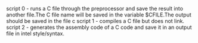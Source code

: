 script 0 - runs a C file through the preprocessor and save the result into another file.The C file name will be saved in the variable $CFILE.The output should be saved in the file c
script 1 - compiles a C file but does not link.
script 2 - generates the assembly code of a C code and save it in an output file in intel style/syntax.
